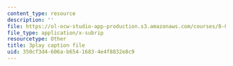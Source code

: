 ```yaml
---
content_type: resource
description: ''
file: https://ol-ocw-studio-app-production.s3.amazonaws.com/courses/8-04-quantum-physics-i-spring-2013/350cf3d4606ab65416834e4f8832e8c9_lHhw_SExF1M.srt
file_type: application/x-subrip
resourcetype: Other
title: 3play caption file
uid: 350cf3d4-606a-b654-1683-4e4f8832e8c9
---
```

